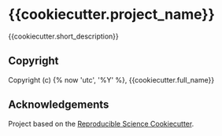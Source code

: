 # {{cookiecutter.project_name}}

{{cookiecutter.short_description}}

## Copyright

Copyright (c) {% now 'utc', '%Y' %}, {{cookiecutter.full_name}}

## Acknowledgements
 
Project based on the [Reproducible Science Cookiecutter](https://github.com/miguelarbesu/cookiecutter-reproducible-science).

